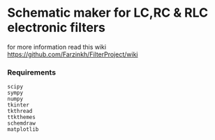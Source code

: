 
# Schematic maker for LC,RC & RLC electronic filters

for more information read this wiki https://github.com/Farzinkh/FilterProject/wiki

### Requirements
    scipy
    sympy 
    numpy
    tkinter
    tkthread
    ttkthemes
    schemdraw
    matplotlib
